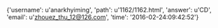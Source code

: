 {'username': u'anarkhyiming', 'path': u'1162/1162.html', 'answer': u'CD', 'email': u'zhouez_thu_12@126.com', 'time': '2016-02-24:09:42:52'}